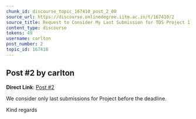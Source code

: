 ```yaml
---
chunk_id: discourse_topic_167410_post_2_00
source_url: https://discourse.onlinedegree.iitm.ac.in/t/167410/2
source_title: Request to Consider My Last Submission for TDS Project 1
content_type: discourse
tokens: 49
username: carlton
post_number: 2
topic_id: 167410
---
```


## Post #2 by carlton

**Direct Link**: [Post #2](https://discourse.onlinedegree.iitm.ac.in/t/167410/2)

We consider only last submissions for Project before the deadline.

Kind regards
